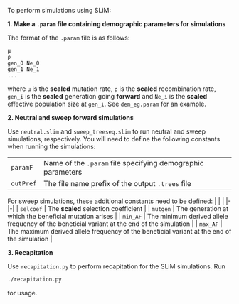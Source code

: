 To perform simulations using SLiM:

**1. Make a `.param` file containing demographic parameters for simulations**

The format of the `.param` file is as follows:
```
μ
ρ
gen_0 Ne_0
gen_1 Ne_1
...
```
where `μ` is the **scaled** mutation rate, `ρ` is the **scaled** recombination rate, `gen_i` is the **scaled** generation going **forward** and `Ne_i` is the **scaled** effective population size at `gen_i`.  See `dem_eg.param` for an example.

**2. Neutral and sweep forward simulations**

Use `neutral.slim` and `sweep_treeseq.slim` to run neutral and sweep simulations, respectively. You will need to define the following constants when running the simulations:

| | |
|-|-|
| `paramF` | Name of the `.param` file specifying demographic parameters |
| `outPref` | The file name prefix of the output `.trees` file |

For sweep simulations, these additional constants need to be defined:
| | |
|-|-|
| `selcoef` | The **scaled** selection coefficient |
| `mutgen` | The generation at which the beneficial mutation arises |
| `min_AF` | The minimum derived allele frequency of the beneticial variant at the end of the simulation |
| `max_AF` | The maximum derived allele frequency of the beneticial variant at the end of the simulation |


**3. Recapitation**

Use `recapitation.py` to perform recapitation for the SLiM simulations. Run 
```bash
./recapitation.py
```
for usage.